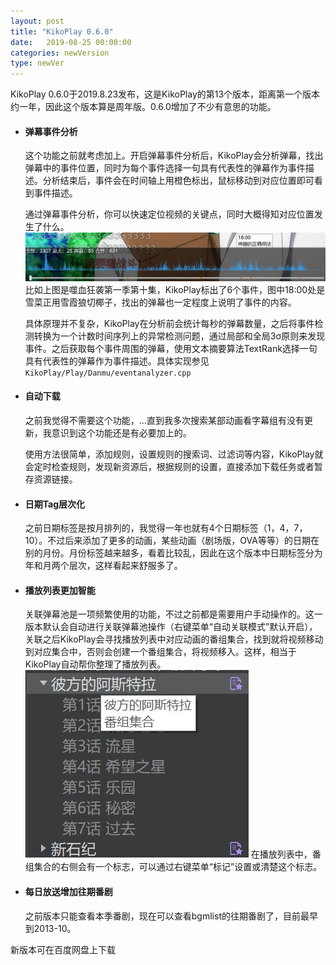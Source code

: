 ```yaml
---
layout: post
title: "KikoPlay 0.6.0"
date:   2019-08-25 00:00:00
categories: newVersion
type: newVer
---
```


KikoPlay 0.6.0于2019.8.23发布，这是KikoPlay的第13个版本，距离第一个版本约一年，因此这个版本算是周年版。0.6.0增加了不少有意思的功能。
 - #### 弹幕事件分析
   这个功能之前就考虑加上。开启弹幕事件分析后，KikoPlay会分析弹幕，找出弹幕中的事件位置，同时为每个事件选择一句具有代表性的弹幕作为事件描述。分析结束后，事件会在时间轴上用橙色标出，鼠标移动到对应位置即可看到事件描述。

   通过弹幕事件分析，你可以快速定位视频的关键点，同时大概得知对应位置发生了什么。
   ![](/static/posts/19-08-25-1.jpg)
   比如上图是噬血狂袭第一季第十集，KikoPlay标出了6个事件，图中18:00处是雪菜正用雪霞狼切椰子，找出的弹幕也一定程度上说明了事件的内容。

   具体原理并不复杂，KikoPlay在分析前会统计每秒的弹幕数量，之后将事件检测转换为一个计数时间序列上的异常检测问题，通过局部和全局3σ原则来发现事件。之后获取每个事件周围的弹幕，使用文本摘要算法TextRank选择一句具有代表性的弹幕作为事件描述。具体实现参见 ```KikoPlay/Play/Danmu/eventanalyzer.cpp ```
 - #### 自动下载
   之前我觉得不需要这个功能，...直到我多次搜索某部动画看字幕组有没有更新，我意识到这个功能还是有必要加上的。

   使用方法很简单，添加规则，设置规则的搜索词、过滤词等内容，KikoPlay就会定时检查规则，发现新资源后，根据规则的设置，直接添加下载任务或者暂存资源链接。
 - #### 日期Tag层次化
   之前日期标签是按月排列的，我觉得一年也就有4个日期标签（1，4，7，10）。不过后来添加了更多的动画，某些动画（剧场版，OVA等等）的日期在别的月份。月份标签越来越多，看着比较乱，因此在这个版本中日期标签分为年和月两个层次，这样看起来舒服多了。
 - #### 播放列表更加智能
   关联弹幕池是一项频繁使用的功能，不过之前都是需要用户手动操作的。这一版本默认会自动进行关联弹幕池操作（右键菜单“自动关联模式”默认开启），关联之后KikoPlay会寻找播放列表中对应动画的番组集合，找到就将视频移动到对应集合中，否则会创建一个番组集合，将视频移入。这样，相当于KikoPlay自动帮你整理了播放列表。
   ![](/static/posts/19-08-25-2.jpg)
   在播放列表中，番组集合的右侧会有一个标志，可以通过右键菜单“标记”设置或清楚这个标志。

 - #### 每日放送增加往期番剧
   之前版本只能查看本季番剧，现在可以查看bgmlist的往期番剧了，目前最早到2013-10。

新版本可在百度网盘上下载
